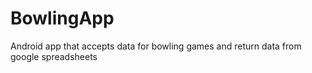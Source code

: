 # BowlingApp
Android app that accepts data for bowling games and return data from google spreadsheets
